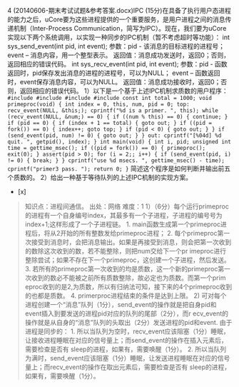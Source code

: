 4
(20140606-期末考试试题&参考答案.docx)IPC
(15分)在具备了执行用户态进程的能力之后，uCore要为这些进程提供的一个重要服务，是用户进程之间的消息传递机制（Inter-Process
Communication，简写为IPC）。现在，我们要为uCore实现以下两个系统调用，以实现一种同步的IPC机制（暂不考虑超时等功能）：
int sys_send_event(int pid, int event);
参数：pid - 该消息的目标进程的进程号；
event – 消息内容，用一个整型表示。
返回值：消息成功发送时，返回0；否则，返回相应的错误代码。
int sys_recv_event(int pid, int event);
参数：pid - 函数返回时，pid保存发出消息的进程的进程号，可以为NULL；
event – 函数返回时，event保存消息内容，可以为NULL。
返回值：消息成功接收时，返回0；否则，返回相应的错误代码。
1）以下是一个基于上述IPC机制求质数的用户程序：
    ```
	    #include
	    #include
	    #include
	    #include
	    const int total = 1000;
	    void primeproc(void)
	    {
	            int index = 0, this, num, pid = 0;
	    top:
	            recv_event(NULL, &this;);
	            cprintf("%d is a primer.
	", this);
	            while (recv_event(NULL, &num;) == 0) {
	                    if ((num % this) == 0) {
	                            continue;
	                    }
	                    if (pid == 0) {
	                            if (index + 1 == total) {
	                                    goto out;
	                            }
	                            if ((pid = fork()) == 0) {
	                                    index++;
	                                    goto top;
	                            }
	                            if (pid < 0) {
	                                    goto out;
	                            }
	                    }
	                    if (send_event(pid, num) != 0) {
	                            goto out;
	                    }
	            }
	    out:
	            cprintf("[%04d] %d quit.
	", getpid(), index);
	    }
	    int main(void)
	    {
	            int i, pid;
	            unsigned int time = gettime_msec();
	            if ((pid = fork()) == 0) {
	                    primeproc();
	                    exit(0);
	            }
	            assert(pid > 0);
	            for (i = 2;; i++) {
	                    if (send_event(pid, i) != 0) {
	                            break;
	                    }
	            }
	            cprintf("use %d msecs.
	", gettime_msec() - time);
	            cprintf("primer3 pass.
	");
	            return 0;
	    }
	    ```
简述这个程序是如何判断并输出前五个质数的。
2）给出一种基于等待队列的上述IPC机制的实现方案。  
- [x]  

> 知识点：进程间通信。
> 出处：网络
> 难度：1
> 1）（6分）每个运行primeproc的进程有一个自身编号index，其最多有一个子进程，子进程的编号号为index+1;这样形成了一个子进程链。
> 1\. main函数生成第一个primeproc进程后，将从2开始的所有整数发给primeproc进程；
> 2\. 每个primeproc第一次接受到消息时，会把消息输出。如果是再接受到消息，则会把第一次收到的数除这次收到的数，若不能整除，则把num交给下一个pr
> imeproc进行整除尝试；如果不存在下一个primeproc，这创建一个子进程，然后发送。
> 3\. 若所有的primeproc第一次收到的均是质数，这一个新的primeproc第一次收到的数必不能被之前所有质数整除，故必定也为质数。而第一个prim
> eproc收到的是2,为质数，所以有归纳法可知，接下来的4个primeproc收到的也都是质数。
> 4\. primerproc进程结束的条件是达到上限。
> 2) 可对每个进程创建一个“消息”队列（1分），send_event的操作就是把自身pid和event插入到要发送的进程pid对应的队列的尾部（2分），而r
> ecv_event的操作就是从自身的“消息”队列的头取出（2分）发送进程的pid和event.
> 由于进程是同步的：
> 1\. 所以当队列为空时，recv_event应该阻塞（1分）睡眠，让接收进程睡眠在对应的信号量上；而send_event的操作在插入元素后，需要检查是否有
> sleep的进程，如果有，需要唤醒（1分）。
> 2\. 所以当队列为满时，send_event应该阻塞（1分）睡眠，让发送进程睡眠在对应的信号量上；而recv_event的操作在取出元素后，需要检查是否有
> sleep的进程，如果有，需要唤醒（1分）。  
